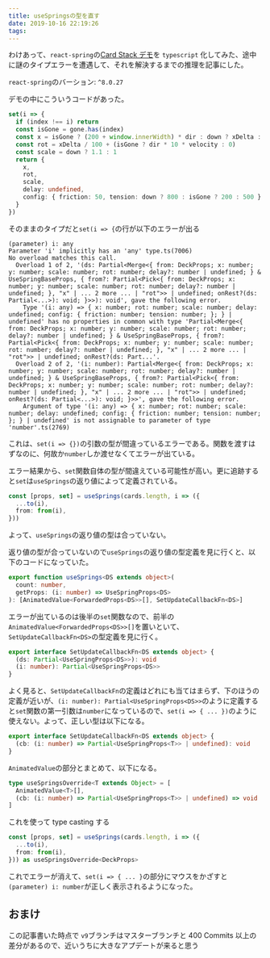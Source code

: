 ```yaml
---
title: useSpringsの型を直す
date: 2019-10-16 22:19:26
tags:
---
```


わけあって、`react-spring`の[Card Stack デモ](https://codesandbox.io/embed/j0y0vpz59)を `typescript` 化してみた、途中に謎のタイプエラーを遭遇して、それを解決するまでの推理を記事にした。

`react-spring`のバーション: `^8.0.27`

デモの中にこういうコードがあった。

```ts {1}
set(i => {
  if (index !== i) return
  const isGone = gone.has(index)
  const x = isGone ? (200 + window.innerWidth) * dir : down ? xDelta : 0
  const rot = xDelta / 100 + (isGone ? dir * 10 * velocity : 0)
  const scale = down ? 1.1 : 1
  return {
    x,
    rot,
    scale,
    delay: undefined,
    config: { friction: 50, tension: down ? 800 : isGone ? 200 : 500 },
  }
})
```

そのままのタイプだと`set(i => {`の行が以下のエラーが出る

```
(parameter) i: any
Parameter 'i' implicitly has an 'any' type.ts(7006)
No overload matches this call.
  Overload 1 of 2, '(ds: Partial<Merge<{ from: DeckProps; x: number; y: number; scale: number; rot: number; delay?: number | undefined; } & UseSpringBaseProps, { from?: Partial<Pick<{ from: DeckProps; x: number; y: number; scale: number; rot: number; delay?: number | undefined; }, "x" | ... 2 more ... | "rot">> | undefined; onRest?(ds: Partial<...>): void; }>>): void', gave the following error.
    Type '(i: any) => { x: number; rot: number; scale: number; delay: undefined; config: { friction: number; tension: number; }; } | undefined' has no properties in common with type 'Partial<Merge<{ from: DeckProps; x: number; y: number; scale: number; rot: number; delay?: number | undefined; } & UseSpringBaseProps, { from?: Partial<Pick<{ from: DeckProps; x: number; y: number; scale: number; rot: number; delay?: number | undefined; }, "x" | ... 2 more ... | "rot">> | undefined; onRest?(ds: Part...'.
  Overload 2 of 2, '(i: number): Partial<Merge<{ from: DeckProps; x: number; y: number; scale: number; rot: number; delay?: number | undefined; } & UseSpringBaseProps, { from?: Partial<Pick<{ from: DeckProps; x: number; y: number; scale: number; rot: number; delay?: number | undefined; }, "x" | ... 2 more ... | "rot">> | undefined; onRest?(ds: Partial<...>): void; }>>', gave the following error.
    Argument of type '(i: any) => { x: number; rot: number; scale: number; delay: undefined; config: { friction: number; tension: number; }; } | undefined' is not assignable to parameter of type 'number'.ts(2769)
```

これは、`set(i => {})`の引数の型が間違っているエラーである。関数を渡すはずなのに、何故か`number`しか渡せなくてエラーが出ている。

エラー結果から、`set`関数自体の型が間違えている可能性が高い。更に追跡すると`set`は`useSprings`の返り値によって定義されている。

```ts
const [props, set] = useSprings(cards.length, i => ({
  ...to(i),
  from: from(i),
}))
```

よって、`useSprings`の返り値の型は合っていない。

返り値の型が合っていないので`useSprings`の返り値の型定義を見に行くと、以下のコードになっていた。

```ts
export function useSprings<DS extends object>(
  count: number,
  getProps: (i: number) => UseSpringProps<DS>
): [AnimatedValue<ForwardedProps<DS>>[], SetUpdateCallbackFn<DS>]
```

エラーが出ているのは後半の`set`関数なので、前半の`AnimatedValue<ForwardedProps<DS>>[]`を置いといて、`SetUpdateCallbackFn<DS>`の型定義を見に行く。

```ts
export interface SetUpdateCallbackFn<DS extends object> {
  (ds: Partial<UseSpringProps<DS>>): void
  (i: number): Partial<UseSpringProps<DS>>
}
```

よく見ると、`SetUpdateCallbackFn`の定義はどれにも当てはまらず、下のほうの定義が近いが、`(i: number): Partial<UseSpringProps<DS>>`のように定義すると`set`関数の第一引数は`number`になっているので、`set(i => { ... })`のように使えない。よって、正しい型は以下になる。

```ts
export interface SetUpdateCallbackFn<DS extends object> {
  (cb: (i: number) => Partial<UseSpringProps<T>> | undefined): void
}
```

`AnimatedValue`の部分とまとめて、以下になる。

```ts
type useSpringsOverride<T extends Object> = [
  AnimatedValue<T>[],
  (cb: (i: number) => Partial<UseSpringProps<T>> | undefined) => void
]
```

これを使って type casting する

```ts
const [props, set] = useSprings(cards.length, i => ({
  ...to(i),
  from: from(i),
})) as useSpringsOverride<DeckProps>
```

これでエラーが消えて、`set(i => { ... }`の部分にマウスをかざすと `(parameter) i: number`が正しく表示されるようになった。

## おまけ

この記事書いた時点で `v9`ブランチはマスターブランチと 400 Commits 以上の差分があるので、近いうちに大きなアプデートが来ると思う
